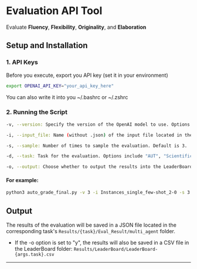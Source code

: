 # Evaluation API Tool
Evaluate **Fluency**, **Flexibility**, **Originality**, and **Elaboration**

## Setup and Installation


### 1. API Keys
Before you execute, export you API key (set it in your environment)
   ```bash
   export OPENAI_API_KEY="your_api_key_here"
   ```
   You can also write it into you ~/.bashrc or ~/.zshrc

### 2. Running the Script
  ```bash
  -v, --version: Specify the version of the OpenAI model to use. Options are "3" (for GPT-3.5) and "4" (for GPT-4). Default is "3".

  -i, --input_file: Name (without .json) of the input file located in the Results/{task}/Output/multi_agent directory. {task} is "AUT", "Scientific", "Instances", or "Similarities"

  -s, --sample: Number of times to sample the evaluation. Default is 3.

  -d, --task: Task for the evaluation. Options include "AUT", "Scientific", "Instances", and "Similarities". Default is "AUT".

  -o, --output: Choose whether to output the results into the LeaderBoard or not. Options are "y" (yes) and "n" (no). Default is "n".
  ```

#### For example: 
```bash
python3 auto_grade_final.py -v 3 -i Instances_single_few-shot_2-0 -s 3 -d Instances -o y
```

## Output 
The results of the evaluation will be saved in a JSON file located in the corresponding task's `Results/{task}/Eval_Result/multi_agent` folder. 
- If the -o option is set to "y", the results will also be saved in a CSV file in the LeaderBoard folder: 
`Results/LeaderBoard/LeaderBoard-{args.task}.csv`
-----
